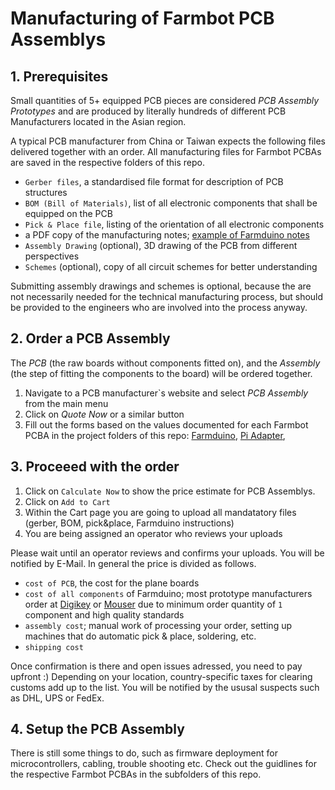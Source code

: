 # Manufacturing of Farmbot PCB Assemblys

## 1. Prerequisites
Small quantities of 5+ equipped PCB pieces are considered *PCB Assembly Prototypes* and are produced by literally hundreds of different PCB Manufacturers located in the Asian region.

A typical PCB manufacturer from China or Taiwan expects the following files delivered together with an order. All manufacturing files for Farmbot PCBAs are saved in the respective folders of this repo.

* `Gerber files`, a standardised file format for description of PCB structures
* `BOM (Bill of Materials)`, list of all electronic components that shall be equipped on the PCB
* `Pick & Place file`, listing of the orientation of all electronic components
* a PDF copy of the manufacturing notes; [example of Farmduino notes](/farmduino/manufacturing-notes/readme.md)
* `Assembly Drawing` (optional), 3D drawing of the PCB from different perspectives
* `Schemes` (optional), copy of all circuit schemes for better understanding

Submitting assembly drawings and schemes is optional, because the are not necessarily needed for the technical manufacturing process, but should be provided to the engineers who are involved into the process anyway.

## 2. Order a PCB Assembly

The *PCB* (the raw boards without components fitted on), and the *Assembly* (the step of fitting the components to the board) will be ordered together.

1. Navigate to a PCB manufacturer`s website and select *PCB Assembly* from the main menu
2. Click on *Quote Now* or a similar button
3. Fill out the forms based on the values documented for each Farmbot PCBA in the project folders of this repo: [Farmduino](/farmduino/order.md), [Pi Adapter](/pi-adapter/order.md), 

## 3. Proceeed with the order

1. Click on `Calculate Now` to show the price estimate for PCB Assemblys.
2. Click on `Add to Cart`
3. Within the Cart page you are going to upload all mandatatory files (gerber, BOM, pick&place, Farmduino instructions)
4. You are being assigned an operator who reviews your uploads

Please wait until an operator reviews and confirms your uploads. You will be notified by E-Mail. In general the price is divided as follows.

* `cost of PCB`, the cost for the plane boards
* `cost of all components` of Farmduino; most prototype manufacturers order at [Digikey](https://www.digikey.com/) or [Mouser](https://mouser.com/) due to minimum order quantity of `1` component and high quality standards
* `assembly cost`; manual work of processing your order, setting up machines that do automatic pick & place, soldering, etc.
* `shipping cost`

Once confirmation is there and open issues adressed, you need to pay upfront :)
Depending on your location, country-specific taxes for clearing customs add up to the list. You will be notified by the ususal suspects such as DHL, UPS or FedEx.

## 4. Setup the PCB Assembly

There is still some things to do, such as firmware deployment for microcontrollers, cabling, trouble shooting etc. Check out the guidlines for the respective Farmbot PCBAs in the subfolders of this repo.